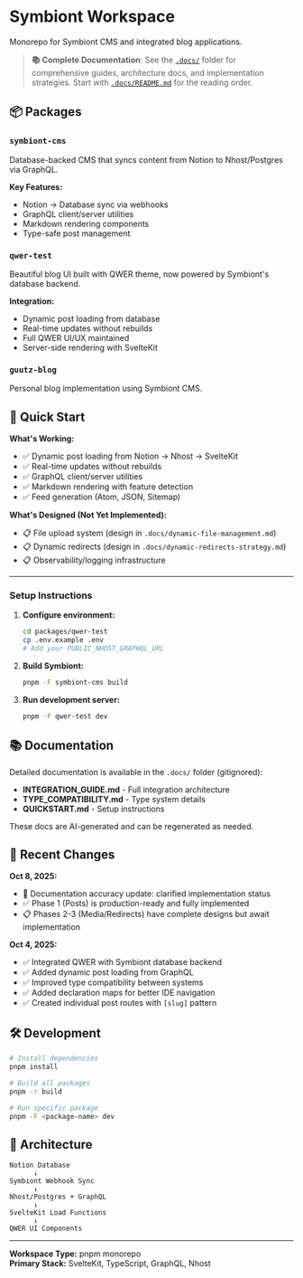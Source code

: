 # Symbiont Workspace

Monorepo for Symbiont CMS and integrated blog applications.

> **📚 Complete Documentation**: See the [`.docs/`](.docs/) folder for comprehensive guides, architecture docs, and implementation strategies. Start with [`.docs/README.md`](.docs/README.md) for the reading order.

## 📦 Packages

### `symbiont-cms`
Database-backed CMS that syncs content from Notion to Nhost/Postgres via GraphQL.

**Key Features:**
- Notion → Database sync via webhooks
- GraphQL client/server utilities
- Markdown rendering components
- Type-safe post management

### `qwer-test`
Beautiful blog UI built with QWER theme, now powered by Symbiont's database backend.

**Integration:**
- Dynamic post loading from database
- Real-time updates without rebuilds
- Full QWER UI/UX maintained
- Server-side rendering with SvelteKit

### `guutz-blog`
Personal blog implementation using Symbiont CMS.

## 🚀 Quick Start

**What's Working:**
- ✅ Dynamic post loading from Notion → Nhost → SvelteKit
- ✅ Real-time updates without rebuilds
- ✅ GraphQL client/server utilities
- ✅ Markdown rendering with feature detection
- ✅ Feed generation (Atom, JSON, Sitemap)

**What's Designed (Not Yet Implemented):**
- 📋 File upload system (design in `.docs/dynamic-file-management.md`)
- 📋 Dynamic redirects (design in `.docs/dynamic-redirects-strategy.md`)
- 📋 Observability/logging infrastructure

---

### Setup Instructions

1. **Configure environment:**
   ```bash
   cd packages/qwer-test
   cp .env.example .env
   # Add your PUBLIC_NHOST_GRAPHQL_URL
   ```

2. **Build Symbiont:**
   ```bash
   pnpm -F symbiont-cms build
   ```

3. **Run development server:**
   ```bash
   pnpm -F qwer-test dev
   ```

## 📚 Documentation

Detailed documentation is available in the `.docs/` folder (gitignored):
- **INTEGRATION_GUIDE.md** - Full integration architecture
- **TYPE_COMPATIBILITY.md** - Type system details
- **QUICKSTART.md** - Setup instructions

These docs are AI-generated and can be regenerated as needed.

## 🔧 Recent Changes

**Oct 8, 2025:**
- 📝 Documentation accuracy update: clarified implementation status
- ✅ Phase 1 (Posts) is production-ready and fully implemented
- 📋 Phases 2-3 (Media/Redirects) have complete designs but await implementation

**Oct 4, 2025:**
- ✅ Integrated QWER with Symbiont database backend
- ✅ Added dynamic post loading from GraphQL
- ✅ Improved type compatibility between systems
- ✅ Added declaration maps for better IDE navigation
- ✅ Created individual post routes with `[slug]` pattern

## 🛠️ Development

```bash
# Install dependencies
pnpm install

# Build all packages
pnpm -r build

# Run specific package
pnpm -F <package-name> dev
```

## 📖 Architecture

```
Notion Database
      ↓
Symbiont Webhook Sync
      ↓
Nhost/Postgres + GraphQL
      ↓
SvelteKit Load Functions
      ↓
QWER UI Components
```

---

**Workspace Type:** pnpm monorepo  
**Primary Stack:** SvelteKit, TypeScript, GraphQL, Nhost
